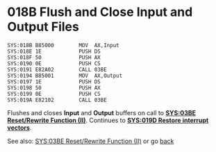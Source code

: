 # 018B Flush and Close Input and Output Files

```
SYS:018B B85000        MOV	AX,Input
SYS:018E 1E            PUSH	DS
SYS:018F 50            PUSH	AX
SYS:0190 0E            PUSH	CS
SYS:0191 E82A02        CALL	03BE
SYS:0194 B85001        MOV	AX,Output
SYS:0197 1E            PUSH	DS
SYS:0198 50            PUSH	AX
SYS:0199 0E            PUSH	CS
SYS:019A E82102        CALL	03BE
```

Flushes and closes **Input** and **Output** buffers on call to **[SYS:03BE Reset/Rewrite Function (II)](03BA-RESET-REWRITE-FUNC-II.md)**. Continues to **[SYS:019D Restore interrupt vectors](019D-RESTORE-INT.md)**.

See also: [SYS:03BE Reset/Rewrite Function (II)](03BA-RESET-REWRITE-FUNC-II.md) or go [back](../README.md)